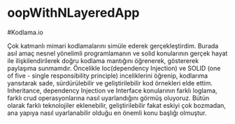 # oopWithNLayeredApp
#Kodlama.io

Çok katmanlı mimari kodlamalarını simüle ederek gerçekleştirdim. Burada asıl amaç nesnel yönelimli programlamanın ve solid konularının gerçek hayat ile ilişkilendirilerek doğru kodlama mantığını öğrenerek, göstererek paylaşıma sunmamdır. Öncelikle Ioc(dependency Injection) ve SOLID (one of five - single responsibility principle) inceliklerini öğrenip, kodlarıma yansıtarak sade, sürdürülebilir ve geliştirilebilir kod örnekleri elde ettim. Inheritance, dependency Injection ve Interface konularının farklı loglama, farklı crud operasyonlarına nasıl uyarlandığını görmüş oluyoruz. Bütün olarak farklı teknolojiler eklenebilir, geliştirilebilir fakat eskiyi çok bozmadan, ana yapıya nasıl uyarlanabilir olduğu en önemli konu başlığı olmuştur.
